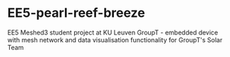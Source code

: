 # EE5-pearl-reef-breeze
EE5 Meshed3 student project at KU Leuven GroupT - embedded device with mesh network and data visualisation functionality for GroupT's Solar Team
